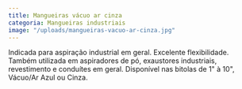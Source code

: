 ```yaml
---
title: Mangueiras vácuo ar cinza
categoria: Mangueiras industriais
image: "/uploads/mangueiras-vacuo-ar-cinza.jpg"
---
```


Indicada para aspiração industrial em geral. Excelente flexibilidade. Também utilizada em aspiradores de pó, exaustores industriais, revestimento e conduítes em geral. Disponível nas bitolas de 1" à 10", Vácuo/Ar Azul ou Cinza.


